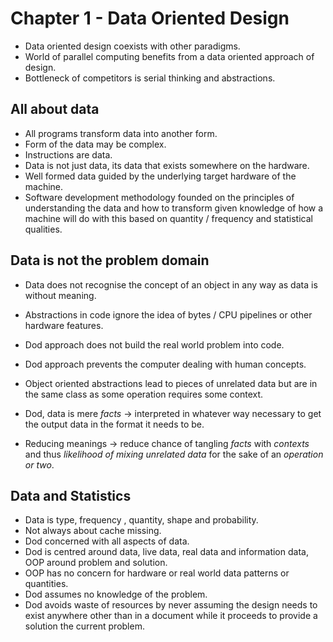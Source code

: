 # Chapter 1 - Data Oriented Design

- Data oriented design coexists with other paradigms.
- World of parallel computing benefits from a data oriented approach of design.
- Bottleneck of competitors is serial thinking and abstractions.

## All about data

- All programs transform data into another form.
- Form of the data may be complex.
- Instructions are data.
- Data is not just data, its data that exists somewhere on the hardware.
- Well formed data guided by the underlying target hardware of the machine.
- Software development methodology founded on the principles of understanding the data and how to transform given knowledge of how a machine will do with this based on quantity / frequency and statistical qualities.

## Data is not the problem domain

- Data does not recognise the concept of an object in any way as data is without meaning.
- Abstractions in code ignore the idea of bytes / CPU pipelines or other hardware features.
- Dod approach does not build the real world problem into code.
- Dod approach prevents the computer dealing with human concepts.
- Object oriented abstractions lead to pieces of unrelated data but are in the same class as some operation requires some context.

- Dod, data is mere *facts* $\to$ interpreted in whatever way necessary to get the output data in the format it needs to be.
- Reducing meanings $\to$ reduce chance of tangling *facts* with *contexts* and thus *likelihood of mixing unrelated data* for the sake of an *operation or two*.

## Data and Statistics

- Data is type, frequency , quantity, shape and probability.
- Not always about cache missing.
- Dod concerned with all aspects of data.
- Dod is centred around data, live data, real data and information data, OOP around problem and solution.
- OOP has no concern for hardware or real world data patterns or quantities.
- Dod assumes no knowledge of the problem.
- Dod avoids waste of resources by never assuming the design needs to exist anywhere other than in a document while it proceeds to provide a solution the current problem.